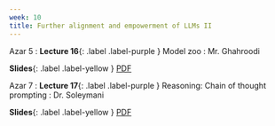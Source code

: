 ```yaml
---
week: 10
title: Further alignment and empowerment of LLMs II
---
```


Azar 5
: **Lecture 16**{: .label .label-purple } Model zoo
  : Mr. Ghahroodi

  **Slides**{: .label .label-yellow } [PDF](../assets/lectures/Model-Zoo.pdf)

Azar 7
: **Lecture 17**{: .label .label-purple } Reasoning: Chain of thought prompting
  : Dr. Soleymani

  **Slides**{: .label .label-yellow } [PDF](../assets/lectures/Chain-of-Thought-Prompting.pdf)